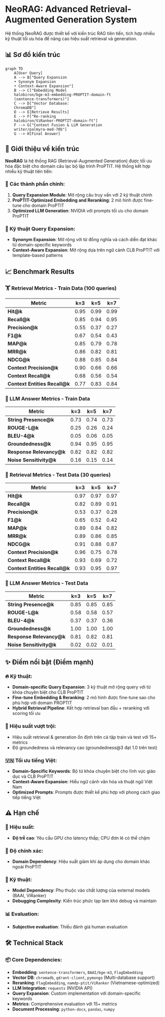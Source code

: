 # NeoRAG: Advanced Retrieval-Augmented Generation System
Hệ thống NeoRAG được thiết kế với kiến trúc RAG tiên tiến, tích hợp nhiều kỹ thuật tối ưu hóa để nâng cao hiệu suất retrieval và generation.

## 📊 Sơ đồ kiến trúc

```mermaid
graph TD
    A[User Query]
    A --> B["Query Expansion
    • Synonym Expansion
    • Context-Aware Expansion"]
    B --> C["Embedding Model
    halobiron/bge-m3-embedding-PROPTIT-domain-ft
    (sentence-transformers)"]
    C --> D["Vector Database:
    ChromaDB"]
    D --> E[Retrieve Results]
    E --> F["Re-ranking
    halobiron/ViRanker-PROPTIT-domain-ft"]
    F --> G["Context Fusion & LLM Generation
    writer/palmyra-med-70b"]
    G --> H[Final Answer]
```  

## 🎯 Giới thiệu về kiến trúc

**NeoRAG** là hệ thống RAG (Retrieval-Augmented Generation) được tối ưu hóa đặc biệt cho domain câu lạc bộ lập trình ProPTIT. Hệ thống kết hợp nhiều kỹ thuật tiên tiến:

### 🔧 Các thành phần chính:

1. **Query Expansion Module**: Mở rộng câu truy vấn với 2 kỹ thuật chính
4. **ProPTIT-Optimized Embedding and Reranking**: 2 mô hình được fine-tune cho domain ProPTIT
5. **Optimized LLM Generation**: NVIDIA với prompts tối ưu cho domain ProPTIT️

### 🚀 Kỹ thuật Query Expansion:

- **Synonym Expansion**: Mở rộng với từ đồng nghĩa và cách diễn đạt khác từ domain-specific keywords
- **Context-Aware Expansion**: Mở rộng dựa trên ngữ cảnh CLB ProPTIT với template-based patterns

## 📈 Benchmark Results

### 🏋️ Retrieval Metrics - Train Data (100 queries)

| Metric | k=3 | k=5 | k=7 |
|--------|-----|-----|-----|
| **Hit@k** | 0.95 | 0.99 | 0.99 |
| **Recall@k** | 0.85 | 0.94 | 0.95 |
| **Precision@k** | 0.55 | 0.37 | 0.27 |
| **F1@k** | 0.67 | 0.54 | 0.43 |
| **MAP@k** | 0.85 | 0.79 | 0.78 |
| **MRR@k** | 0.86 | 0.82 | 0.81 |
| **NDCG@k** | 0.88 | 0.85 | 0.84 |
| **Context Precision@k** | 0.90 | 0.66 | 0.66 |
| **Context Recall@k** | 0.68 | 0.56 | 0.54 |
| **Context Entities Recall@k** | 0.77 | 0.83 | 0.84 |

### 🤖 LLM Answer Metrics - Train Data

| Metric | k=3 | k=5 | k=7 |
|--------|-----|-----|-----|
| **String Presence@k** | 0.73 | 0.74 | 0.73 |
| **ROUGE-L@k** | 0.25 | 0.26 | 0.24 |
| **BLEU-4@k** | 0.05 | 0.06 | 0.05 |
| **Groundedness@k** | 0.94 | 0.95 | 0.95 |
| **Response Relevancy@k** | 0.82 | 0.82 | 0.82 |
| **Noise Sensitivity@k** | 0.16 | 0.15 | 0.14 |

### 🎯 Retrieval Metrics - Test Data (30 queries)

| Metric | k=3 | k=5 | k=7 |
|--------|-----|-----|-----|
| **Hit@k** | 0.97 | 0.97 | 0.97 |
| **Recall@k** | 0.82 | 0.89 | 0.91 |
| **Precision@k** | 0.53 | 0.37 | 0.28 |
| **F1@k** | 0.65 | 0.52 | 0.42 |
| **MAP@k** | 0.89 | 0.84 | 0.82 |
| **MRR@k** | 0.89 | 0.86 | 0.85 |
| **NDCG@k** | 0.91 | 0.88 | 0.87 |
| **Context Precision@k** | 0.96 | 0.75 | 0.78 |
| **Context Recall@k** | 0.93 | 0.69 | 0.72 |
| **Context Entities Recall@k** | 0.93 | 0.95 | 0.97 |

### 🤖 LLM Answer Metrics - Test Data

| Metric | k=3 | k=5 | k=7 |
|--------|-----|-----|-----|
| **String Presence@k** | 0.85 | 0.85 | 0.85 |
| **ROUGE-L@k** | 0.58 | 0.58 | 0.57 |
| **BLEU-4@k** | 0.37 | 0.37 | 0.36 |
| **Groundedness@k** | 1.00 | 1.00 | 1.00 |
| **Response Relevancy@k** | 0.81 | 0.82 | 0.81 |
| **Noise Sensitivity@k** | 0.02 | 0.02 | 0.01 |

## ✨ Điểm nổi bật (Điểm mạnh)

### 🔥 Kỹ thuật:
- **Domain-specific Query Expansion**: 3 kỹ thuật mở rộng query với từ khóa chuyên biệt cho CLB ProPTIT
- **Fine-tune Embedding & Reranking**: 2 mô hình được fine-tune sao cho phù hợp với domain PROPTIT
- **Hybrid Retrieval Pipeline**: Kết hợp retrieval ban đầu + reranking với scoring tối ưu

### 🌟 Hiệu suất vượt trội:
- Hiệu suất retrieval & generation ổn định trên cả tập train và test với 15+ metrics
- Độ groundedness và relevancy cao (groundedness@3 đạt 1.0 trên test)

### 🇻🇳 Tối ưu tiếng Việt:
- **Domain-Specific Keywords**: Bộ từ khóa chuyên biệt cho lĩnh vực giáo dục và CLB ProPTIT
- **Context-Aware Expansion**: Hiểu ngữ cảnh văn hóa và thuật ngữ Việt Nam
- **Optimized Prompts**: Prompts được thiết kế phù hợp với phong cách giao tiếp tiếng Việt

## ⚠️ Hạn chế

### 🐌 Hiệu suất:
 - **Độ trễ cao**: Yêu cầu GPU cho latency thấp; CPU đơn lẻ có thể chậm

### 🎯 Độ chính xác:
- **Domain Dependency**: Hiệu suất giảm khi áp dụng cho domain khác ngoài ProPTIT

### 🔧 Kỹ thuật:
- **Model Dependency**: Phụ thuộc vào chất lượng của external models (BAAI, ViRanker)
- **Debugging Complexity**: Kiến trúc phức tạp làm khó debug và maintain

### 📊 Evaluation:
- **Subjective evaluation**: Thiếu đánh giá human evaluation

## 🛠️ Technical Stack

### 📦 Core Dependencies:
- **Embedding**: `sentence-transformers`, `BAAI/bge-m3`, `FlagEmbedding`
- **Vector DB**: `chromadb`, `qdrant-client`, `pymongo` (Multi-database support)
- **Reranking**: `FlagEmbedding`, `namdp-ptit/ViRanker` (Vietnamese-optimized)
- **LLM Integration**: `requests` (NVIDIA API)
- **Query Expansion**: Custom implementation với domain-specific keywords
- **Metrics**: Comprehensive evaluation với 15+ metrics
- **Document Processing**: `python-docx`, `pandas`, `numpy`